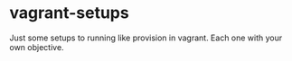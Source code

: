 vagrant-setups
==============

Just some setups to running like provision in vagrant. Each one with your own objective.
